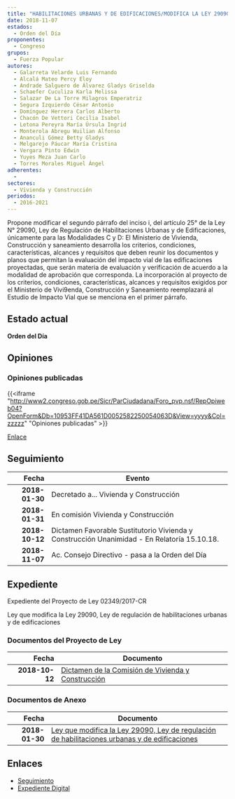 ```yaml
---
title: "HABILITACIONES URBANAS Y DE EDIFICACIONES/MODIFICA LA LEY 29090..."
date: 2018-11-07
estados: 
  - Orden del Día
proponentes: 
  - Congreso
grupos: 
  - Fuerza Popular
autores: 
  - Galarreta Velarde Luis Fernando
  - Alcalá Mateo Percy Eloy
  - Andrade Salguero de Álvarez Gladys Griselda
  - Schaefer Cuculiza Karla Melissa
  - Salazar De La Torre Milagros Emperatriz
  - Segura Izquierdo César Antonio
  - Domínguez Herrera Carlos Alberto
  - Chacón De Vettori Cecilia Isabel
  - Letona Pereyra María Úrsula Ingrid
  - Monterola Abregu Wuilian Alfonso
  - Ananculi Gómez Betty Gladys
  - Melgarejo Páucar María Cristina
  - Vergara Pinto Edwin
  - Yuyes Meza Juan Carlo
  - Torres Morales Miguel Ángel
adherentes: 
  - 
sectores: 
  - Vivienda y Construcción
periodos: 
  - 2016-2021
---
```


Propone modificar el segundo párrafo del inciso i, del artículo 25° de la Ley N° 29090, Ley de Regulación de Habilitaciones Urbanas y de Edificaciones, únicamente para las Modalidades C y D: El Ministerio de Vivienda, Construcción y saneamiento desarrolla los criterios, condiciones, características, alcances y requisitos que deben reunir los documentos y planos que permitan la evaluación del impacto vial de las edificaciones proyectadas, que serán materia de evaluación y verificación de acuerdo a la modalidad de aprobación que corresponda. La incorporación al proyecto de los criterios, condiciones, características, alcances y requisitos exigidos por el Ministerio de Vivi9enda, Construcción y Saneamiento reemplazará al Estudio de Impacto Vial que se menciona en el primer párrafo.


## Estado actual

**Orden del Día**

## Opiniones

### Opiniones publicadas

{{<iframe "http://www2.congreso.gob.pe/Sicr/ParCiudadana/Foro_pvp.nsf/RepOpiweb04?OpenForm&Db=10953FF41DA561D0052582250054063D&View=yyyy&Col=zzzzz" "Opiniones publicadas" >}}

[Enlace](http://www2.congreso.gob.pe/Sicr/ParCiudadana/Foro_pvp.nsf/RepOpiweb04?OpenForm&Db=10953FF41DA561D0052582250054063D&View=yyyy&Col=zzzzz)

## Seguimiento

| Fecha | Evento |
|------:|--------|
| **2018-01-30** | Decretado a... Vivienda y Construcción|
| **2018-01-31** | En comisión Vivienda y Construcción|
| **2018-10-12** | Dictamen Favorable Sustitutorio Vivienda y Construcción Unanimidad - En Relatoría 15.10.18.|
| **2018-11-07** | Ac. Consejo Directivo - pasa a la Orden del Día|


## Expediente

Expediente del Proyecto de Ley 02349/2017-CR

Ley que modifica la Ley 29090, Ley de regulación de habilitaciones urbanas y de edificaciones


### Documentos del Proyecto de Ley

| Fecha | Documento |
|------:|--------|
| **2018-10-12** | [Dictamen de la Comisión de Vivienda y Construcción](http://www.leyes.congreso.gob.pe/Documentos/2016_2021/Dictamenes/Proyectos_de_Ley/02349DC24MAY20181012.pdf) |

### Documentos de Anexo

| Fecha | Documento |
|------:|--------|
| **2018-01-30** | [Ley que modifica la Ley 29090, Ley de regulación de habilitaciones urbanas y de edificaciones](http://www.leyes.congreso.gob.pe/Documentos/2016_2021/Proyectos_de_Ley_y_de_Resoluciones_Legislativas/PL02349_20180130.pdf) |

## Enlaces 

- [Seguimiento](http://www2.congreso.gob.pe/Sicr/TraDocEstProc/CLProLey2016.nsf/f7fff46988ca05b1052578e100829cc7/55009f967304cf27052582250055aae3?OpenDocument)
- [Expediente Digital](http://www2.congreso.gob.pe/Sicr/TraDocEstProc/CLProLey2016.nsf/f7fff46988ca05b1052578e100829cc7/55009f967304cf27052582250055aae3?OpenDocument&Click=05257FB7005EB655.eb71d0cf91d8294e05256cdf006b5706/$Body/0.1C6C)

